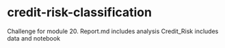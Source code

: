 # credit-risk-classification
Challenge for module 20.
Report.md includes analysis
Credit_Risk includes data and notebook